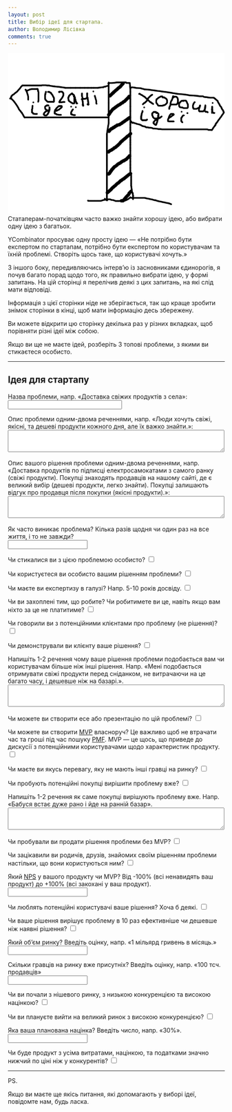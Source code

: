 ```yaml
---
layout: post
title: Вибір ідеї для стартапа.
author: Володимир Лісівка
comments: true
---
```

![Погані ідеї — хороші ідеї](/public/images/2020-09-15-how-to-chose-idea.md.3816.png)
Статаперам-початківцям часто важко знайти хорошу ідею, або вибрати одну ідею з багатьох.

YCombinator просуває одну просту ідею — «Не потрібно бути експертом по
стартапам, потрібно бути експертом по користувачам та їхній проблемі.
Створіть щось таке, що користувачі хочуть.»

З іншого боку, передивляючись інтервʼю із засновниками єдинорогів, я
почув багато порад щодо того, як правильно вибрати ідею, у формі
запитань. На цій сторінці я перелічив деякі з цих запитань, на які слід
мати відповіді.

Інформація з цієї сторінки ніде не зберігається, так що краще зробити
знімок сторінки в кінці, щоб мати інформацію десь збережену.

Ви можете відкрити цю сторінку декілька раз у різних вкладках, щоб
порівняти різні ідеї між собою.

Якщо ви ще не маєте ідей, розберіть 3 топові проблеми, з якими ви стикаєтеся особисто.

<hr/>

## Ідея для стартапу

<label for="problem_name">Назва проблеми, напр. «Доставка свіжих продуктів з села»: <br/><input id="problem_name" size="30"></label>

<label for="problem">Опис проблеми одним-двома реченнями, напр. «Люди хочуть свіжі, якісні, та дешеві продукти кожного дня, але їх важко знайти.»: <br/> <textarea id="problem" cols="60" rows="3"></textarea></label>

<label for="solution">Опис вашого рішення проблеми одним-двома реченнями, напр. «Доставка продуктів по підписці електросамокатами з самого ранку (свіжі продукти). Покупці знаходять продавців на нашому сайті, де є великий вибір (дешеві продукти, легко знайти). Покупці залишають відгук про продавця після покупки (якісні продукти).»: <br/> <textarea id="solution" cols="60" rows="3"></textarea></label>

<label>Як часто виникає проблема? Кілька разів щодня чи один раз на все життя, і то не завжди? <br/> <input type="text" /> </label>

<label>Чи стикалися ви з цією проблемою особисто? <input type="checkbox" /> </label>

<label>Чи користуєтеся ви особисто вашим рішенням проблеми? <input type="checkbox" /> </label>

<label>Чи маєте ви експертизу в галузі? Напр. 5-10 років досвіду. <input type="checkbox" /> </label>

<label>Чи ви захоплені тим, що робите? Чи робитимете ви це, навіть якщо вам ніхто за це не платитиме? <input type="checkbox" /> </label>

<label>Чи говорили ви з потенційними клієнтами про проблему (не рішення)? <input type="checkbox" /> </label>

<label>Чи демонстрували ви клієнту ваше рішення? <input type="checkbox" /> </label>

<label for="better_solution">Напишіть 1-2 речення чому ваше рішення проблеми подобається вам чи користувачам більше ніж інші рішення. Напр. «Мені подобається отримувати свіжі продукти перед сніданком, не витрачаючи на це багато часу, і дешевше ніж на базарі.».<br/> <textarea id="better_solution" cols="60" rows="3"></textarea> </label>

<label>Чи можете ви створити есе або презентацію по цій проблемі? <input type="checkbox" /> </label>

<label>Чи можете ви створити [MVP](https://uk.wikipedia.org/wiki/%D0%9C%D1%96%D0%BD%D1%96%D0%BC%D0%B0%D0%BB%D1%8C%D0%BD%D0%BE_%D0%B6%D0%B8%D1%82%D1%82%D1%94%D0%B7%D0%B4%D0%B0%D1%82%D0%BD%D0%B8%D0%B9_%D0%BF%D1%80%D0%BE%D0%B4%D1%83%D0%BA%D1%82) власноруч? Це важливо щоб не втрачати час та гроші під час пошуку [PMF](https://en.wikipedia.org/wiki/Product/market_fit). MVP — це щось, що приведе до дискусії з потенційними користувачами щодо характеристик продукту. <input type="checkbox" /> </label>

<label>Чи маєте ви якусь перевагу, яку не мають інші гравці на ринку? <input type="checkbox" /> </label>

<label>Чи пробують потенційні покупці вирішити проблему вже? <input type="checkbox" /> </label>

<label for="current_solution">Напишіть 1-2 речення як саме покупці вирішують проблему вже. Напр. «Бабуся встає дуже рано і йде на ранній базар». <br/> <textarea id="current_solution" cols="60" rows="3"></textarea> </label>

<label>Чи пробували ви продати рішення проблеми без MVP? <input type="checkbox" /> </label>

<label>Чи зацікавили ви родичів, друзів, знайомих своїм рішенням проблеми настільки, що вони користуються ним? <input type="checkbox" /> </label>

<label>Який [NPS](https://uk.wikipedia.org/wiki/%D0%86%D0%BD%D0%B4%D0%B5%D0%BA%D1%81_%D0%BF%D1%96%D0%B4%D1%82%D1%80%D0%B8%D0%BC%D0%BA%D0%B8_%D1%81%D0%BF%D0%BE%D0%B6%D0%B8%D0%B2%D0%B0%D1%87%D0%B0) у вашого продукту чи MVP? Від -100% (всі ненавидять ваш продукт) до +100% (всі закохані у ваш продукт). <br/> <input type="text" /> </label>

<label>Чи люблять потенційні користувачі ваше рішення? Хоча б деякі. <input type="checkbox" /> </label>

<label>Чи ваше рішення вирішує проблему в 10 раз ефективніше чи дешевше ніж наявні рішення? <input type="checkbox" /> </label>

<label>Який обʼєм ринку? Введіть оцінку, напр. «1 мільярд гривень в місяць.» <br/> <input type="text" /> </label>

<label>Скільки гравців на ринку вже присутніх? Введіть оцінку, напр. «100 тсч. продавців» <br/> <input type="text" /> </label>

<label>Чи ви почали з нішевого ринку, з низькою конкуренцією та високою націнкою? <input type="checkbox" /> </label>

<label>Чи ви плануєте вийти на великий ринок з високою конкуренцією? <input type="checkbox" /> </label>

<label>Яка ваша планована націнка? Введіть число, напр. «30%». <br/> <input type="text" /> </label>

<label>Чи буде продукт з усіма витратами, націнкою, та податками значно нижчий по ціні ніж у конкурентів? <input type="checkbox" /> </label>

<hr/>

PS.

Якщо ви маєте ще якісь питання, які допомагають у виборі ідеї, повідомте нам, будь ласка.
